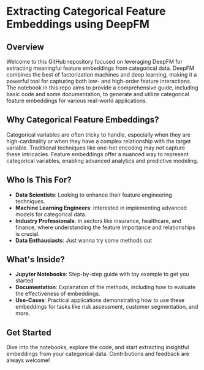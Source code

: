 # Extracting Categorical Feature Embeddings using DeepFM

## Overview

Welcome to this GitHub repository focused on leveraging DeepFM for extracting meaningful feature embeddings from categorical data. DeepFM combines the best of factorization machines and deep learning, making it a powerful tool for capturing both low- and high-order feature interactions. The notebook in this repo aims to provide a comprehensive guide, including basic code and some  documentation, to generate and utilize categorical feature embeddings for various real-world applications.

## Why Categorical Feature Embeddings?

Categorical variables are often tricky to handle, especially when they are high-cardinality or when they have a complex relationship with the target variable. Traditional techniques like one-hot encoding may not capture these intricacies. Feature embeddings offer a nuanced way to represent categorical variables, enabling advanced analytics and predictive modeling.

## Who Is This For?

- **Data Scientists**: Looking to enhance their feature engineering techniques.
- **Machine Learning Engineers**: Interested in implementing advanced models for categorical data.
- **Industry Professionals**: In sectors like insurance, healthcare, and finance, where understanding the feature importance and relationships is crucial.
- **Data Enthausiasts**: Just wanna try some methods out 

## What's Inside?

- **Jupyter Notebooks**: Step-by-step guide with toy example to get you started
- **Documentation**: Explanation of the methods, including how to evaluate the effectiveness of embeddings.
- **Use-Cases**: Practical applications demonstrating how to use these embeddings for tasks like risk assessment, customer segmentation, and more.


## Get Started

Dive into the notebooks, explore the code, and start extracting insightful embeddings from your categorical data. Contributions and feedback are always welcome!

